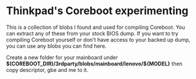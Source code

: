Thinkpad's Coreboot experimenting
=================================

This is a collection of blobs I found and used for compiling Coreboot. You can extract any of these from your stock BIOS dump. If you want to try compiling Coreboot yourself or don't have access to your backed up dump, you can use any blobs you can find here.

Create a new folder for your mainboard under **\$(COREBOOT_DIR)/3rdparty/blobs/mainboard/lenovo/${MODEL}** then copy descriptor, gbe and me to it.
